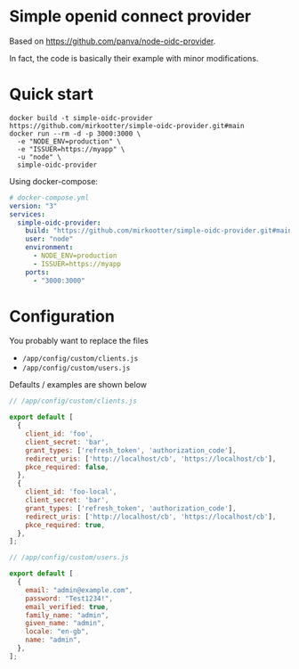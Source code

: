 # Simple openid connect provider
Based on https://github.com/panva/node-oidc-provider.

In fact, the code is basically their example with minor modifications.

# Quick start
```
docker build -t simple-oidc-provider https://github.com/mirkootter/simple-oidc-provider.git#main
docker run --rm -d -p 3000:3000 \
  -e "NODE_ENV=production" \
  -e "ISSUER=https://myapp" \
  -u "node" \
  simple-oidc-provider
```

Using docker-compose:
```yaml
# docker-compose.yml
version: "3"
services:
  simple-oidc-provider:
    build: "https://github.com/mirkootter/simple-oidc-provider.git#main"
    user: "node"
    environment:
      - NODE_ENV=production
      - ISSUER=https://myapp
    ports:
      - "3000:3000"
```
# Configuration
You probably want to replace the files
- `/app/config/custom/clients.js`
- `/app/config/custom/users.js`

Defaults / examples are shown below
```js
// /app/config/custom/clients.js

export default [
  {
    client_id: 'foo',
    client_secret: 'bar',
    grant_types: ['refresh_token', 'authorization_code'],
    redirect_uris: ['http://localhost/cb', 'https://localhost/cb'],
    pkce_required: false,
  },
  {
    client_id: 'foo-local',
    client_secret: 'bar',
    grant_types: ['refresh_token', 'authorization_code'],
    redirect_uris: ['http://localhost/cb', 'https://localhost/cb'],
    pkce_required: true,
  },
];
```

```js
// /app/config/custom/users.js

export default [
  {
    email: "admin@example.com",
    password: "Test1234!",
    email_verified: true,
    family_name: "admin",
    given_name: "admin",
    locale: "en-gb",
    name: "admin",  
  },
];
```